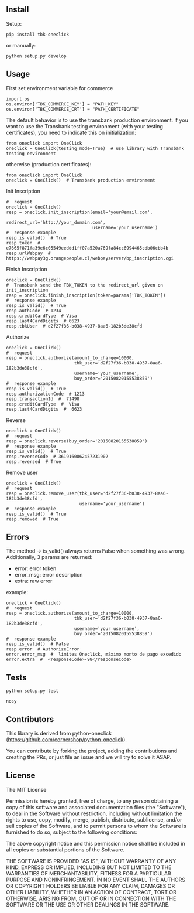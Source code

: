 
## Install

Setup:

  ```
  pip install tbk-oneclick
  ```

  or manually:

  ```
  python setup.py develop
  ```

## Usage

First set environment variable for commerce

```
import os
os.environ['TBK_COMMERCE_KEY'] = "PATH_KEY"
os.environ['TBK_COMMERCE_CRT'] = "PATH_CERTIFICATE"
```

The default behavior is to use the transbank production environment. If you want to use the Transbank testing environment (with your testing certificates), you need to indicate this on initialization:

```
from oneclick import OneClick
oneclick = OneClick(testing_mode=True)  # use library with Transbank testing environment
```

otherwise (production certificates):

```
from oneclick import OneClick
oneclick = OneClick()  # Transbank production environment
```

Init Inscription

```
#  request
oneclick = OneClick()
resp = oneclick.init_inscription(email='your@email.com', 
                                 redirect_url='http://your_domain.com',
                                 username='your_username')
#  response example
resp.is_valid()  # True
resp.token  # e7665f871fa39e6c05549eeddd1ff07a520a769fa84cc6994465cdb06cbb4b
resp.urlWebpay  # https://webpay3g.orangepeople.cl/webpayserver/bp_inscription.cgi
```
Finish Inscription

```
oneclick = OneClick()
#  Transbank send the TBK_TOKEN to the redirect_url given on init_inscription
resp = oneclick.finish_inscription(token=params['TBK_TOKEN'])
#  response example
resp.is_valid()  # True
resp.authCode  # 1234
resp.creditCardType  # Visa
resp.last4CardDigits  # 6623
resp.tbkUser  # d2f27f36-b038-4937-8aa6-182b3de38cfd
```
Authorize

```
oneclick = OneClick()
#  request
resp = oneclick.authorize(amount_to_charge=10000, 
                          tbk_user='d2f27f36-b038-4937-8aa6-182b3de38cfd',
                          username='your_username', 
                          buy_order='20150820155538859')
#  response example
resp.is_valid()  # True
resp.authorizationCode  # 1213
resp.transactionId  #  71498
resp.creditCardType  #  Visa
resp.last4CardDigits  #  6623
```
Reverse

```
oneclick = OneClick()
#  request
resp = oneclick.reverse(buy_order='20150820155538859')
#  response example
resp.is_valid()  # True
resp.reverseCode  # 3619160862457231902
resp.reversed  # True
```
Remove user

```
oneclick = OneClick()
#  request
resp = oneclick.remove_user(tbk_user='d2f27f36-b038-4937-8aa6-182b3de38cfd', 
                            username='your_username')
#  response example
resp.is_valid()  # True
resp.removed  # True
```

## Errors

The method -> is_valid() always returns False when something was wrong. Additionally, 3 params are returned: 
* error: error token
* error_msg: error description
* extra: raw error

example:

```
oneclick = OneClick()
#  request
resp = oneclick.authorize(amount_to_charge=10000, 
                          tbk_user='d2f27f36-b038-4937-8aa6-182b3de38cfd',
                          username='your_username', 
                          buy_order='20150820155538859')
#  response example
resp.is_valid()  # False
resp.error  # AuthorizeError
error.error_msg  #  limites Oneclick, máximo monto de pago excedido
error.extra  #  <responseCode>-98</responseCode>
```

## Tests

  ```
  python setup.py test
  ```

  ```
  nosy
  ```  

## Contributors
This library is derived from python-oneclick (https://github.com/cornershop/python-oneclick).

You can contribute by forking the project, adding the contributions and creating the PRs, or just file an issue and we will try to solve it ASAP.


## License

The MIT License

Permission is hereby granted, free of charge, to any person obtaining a copy
of this software and associated documentation files (the "Software"), to deal
in the Software without restriction, including without limitation the rights
to use, copy, modify, merge, publish, distribute, sublicense, and/or sell
copies of the Software, and to permit persons to whom the Software is
furnished to do so, subject to the following conditions:

The above copyright notice and this permission notice shall be included in
all copies or substantial portions of the Software.

THE SOFTWARE IS PROVIDED "AS IS", WITHOUT WARRANTY OF ANY KIND, EXPRESS OR
IMPLIED, INCLUDING BUT NOT LIMITED TO THE WARRANTIES OF MERCHANTABILITY,
FITNESS FOR A PARTICULAR PURPOSE AND NONINFRINGEMENT. IN NO EVENT SHALL THE
AUTHORS OR COPYRIGHT HOLDERS BE LIABLE FOR ANY CLAIM, DAMAGES OR OTHER
LIABILITY, WHETHER IN AN ACTION OF CONTRACT, TORT OR OTHERWISE, ARISING FROM,
OUT OF OR IN CONNECTION WITH THE SOFTWARE OR THE USE OR OTHER DEALINGS IN
THE SOFTWARE.